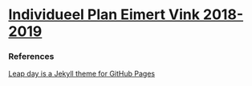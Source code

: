 # [Individueel Plan Eimert Vink 2018-2019](https://eimert.github.io/individueel-plan/)

### References

[Leap day is a Jekyll theme for GitHub Pages](https://github.com/pages-themes/leap-day)
